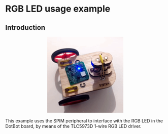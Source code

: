 # RGB LED usage example


## Introduction

<p align="center">
  <img src="./../../static/rgb_led_demo.gif" alt="rbg led demo"/>
</p>

This example uses the SPIM peripheral to interface with the RGB LED in the DotBot board, by means of the TLC5973D 1-wire RGB LED driver.